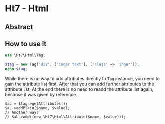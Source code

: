 # Ht7 - Html #

## Abstract ##


## How to use it ##

```php
use \Ht7\Html\Tag;

$tag = new Tag('div', ['inner text'], ['class' => 'inner']);
echo $tag;
```
While there is no way to add attributes directly to `Tag` instance, you need to
gain the attribute list first. After that you can add further attributes to the
attribute list. At the end there is no need to readd the attribute list again,
because it was given by reference.
```
$aL = $tag->getAttributes();
$aL->addPlain($name, $value);
// Another way:
// $aL->add((new \Ht7\Html\Attribute($name, $value)));
```